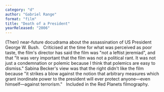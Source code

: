 ```yaml
---
category: "d"
author: "Gabriel Range"
format: "film"
title: "Death of a President"
yearReleased: "2006"
---
```

(Then) near-future docudrama about the 			assassination of US President George W. Bush.
 
Criticised at the time for what was perceived 			as poor taste, the film's director has						said the film was "not a leftist jeremiad", and that "It was 			very important that the film was not a political rant. It was not 			just a condemnation or polemic because I think that polemics are 			easy to dismiss."						Sabina Becker's view was that the right didn't like the film 			because "it strikes a blow against the notion that arbitrary 			measures which grant inordinate power to the president will ever 			protect anyone—even himself—against terrorism."
 
Included in the Red Planets filmography.
 